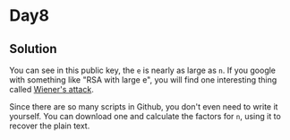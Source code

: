 # Day8
## Solution
You can see in this public key, the `e` is nearly as large as `n`. If you google with something like "RSA with large e", you will find one interesting thing called [Wiener's attack](https://en.wikipedia.org/wiki/Wiener's_attack).

Since there are so many scripts in Github, you don't even need to write it yourself. You can download one and calculate the factors for `n`, using it to recover the plain text.